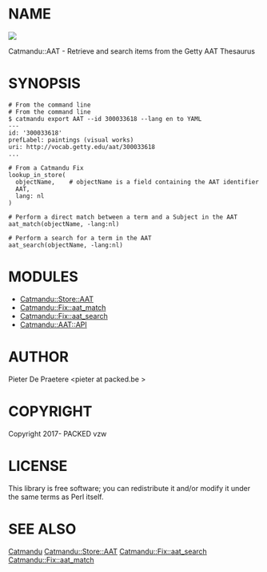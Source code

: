 # NAME

<div>
    <a href="https://travis-ci.org/thedatahub/Catmandu-Store-AAT"><img src="https://travis-ci.org/thedatahub/Catmandu-Store-AAT.svg?branch=master"></a>
</div>

Catmandu::AAT - Retrieve and search items from the Getty AAT Thesaurus

# SYNOPSIS

    # From the command line
    # From the command line
    $ catmandu export AAT --id 300033618 --lang en to YAML
    ---
    id: '300033618'
    prefLabel: paintings (visual works)
    uri: http://vocab.getty.edu/aat/300033618
    ...

    # From a Catmandu Fix
    lookup_in_store(
      objectName,    # objectName is a field containing the AAT identifier
      AAT,
      lang: nl
    )

    # Perform a direct match between a term and a Subject in the AAT
    aat_match(objectName, -lang:nl)

    # Perform a search for a term in the AAT
    aat_search(objectName, -lang:nl)

# MODULES

- [Catmandu::Store::AAT](https://metacpan.org/pod/Catmandu::Store::AAT)
- [Catmandu::Fix::aat\_match](https://metacpan.org/pod/Catmandu::Fix::aat_match)
- [Catmandu::Fix::aat\_search](https://metacpan.org/pod/Catmandu::Fix::aat_search)
- [Catmandu::AAT::API](https://metacpan.org/pod/Catmandu::AAT::API)

# AUTHOR

Pieter De Praetere &lt;pieter at packed.be >

# COPYRIGHT

Copyright 2017- PACKED vzw

# LICENSE

This library is free software; you can redistribute it and/or modify
it under the same terms as Perl itself.

# SEE ALSO

[Catmandu](https://metacpan.org/pod/Catmandu)
[Catmandu::Store::AAT](https://metacpan.org/pod/Catmandu::Store::AAT)
[Catmandu::Fix::aat\_search](https://metacpan.org/pod/Catmandu::Fix::aat_search)
[Catmandu::Fix::aat\_match](https://metacpan.org/pod/Catmandu::Fix::aat_match)
